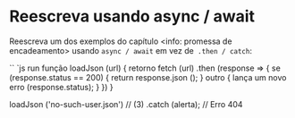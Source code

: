 
# Reescreva usando async / await

Reescreva um dos exemplos do capítulo <info: promessa de encadeamento> usando `async / await` em vez de` .then / catch`:

`` `js run
função loadJson (url) {
retorno fetch (url)
.then (response => {
se (response.status == 200) {
return response.json ();
} outro {
lança um novo erro (response.status);
}
})
}

loadJson ('no-such-user.json') // (3)
.catch (alerta); // Erro 404
```
